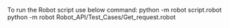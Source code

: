 To run the Robot script use below command:
    python -m robot script.robot
    python -m robot Robot_API/Test_Cases/Get_request.robot